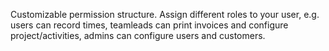 Customizable permission structure. Assign different roles to your user, e.g. users can record times, teamleads can print invoices and configure project/activities, admins can configure users and customers.